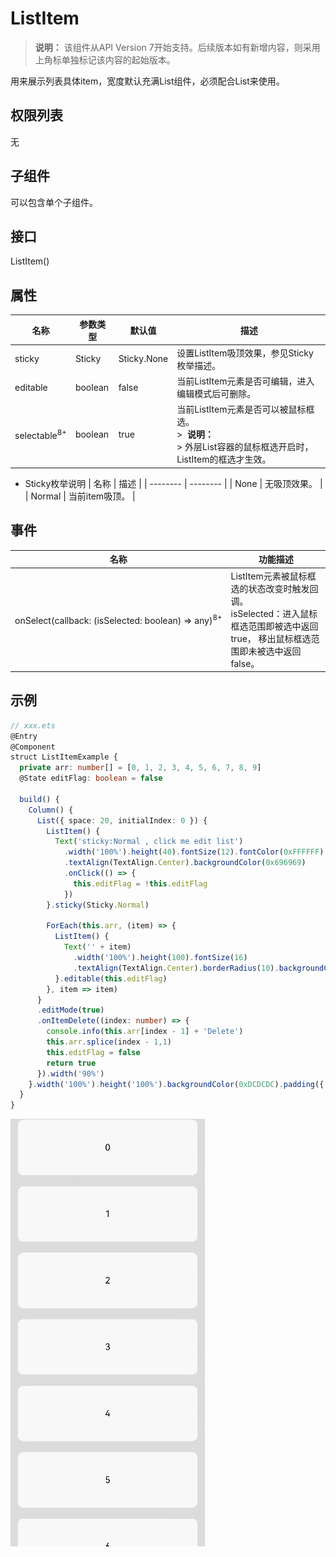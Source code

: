 # ListItem

>  **说明：**
> 该组件从API Version 7开始支持。后续版本如有新增内容，则采用上角标单独标记该内容的起始版本。


用来展示列表具体item，宽度默认充满List组件，必须配合List来使用。


## 权限列表

无


## 子组件

可以包含单个子组件。


## 接口

ListItem()


## 属性

| 名称 | 参数类型 | 默认值 | 描述 |
| -------- | -------- | -------- | -------- |
| sticky | Sticky | Sticky.None | 设置ListItem吸顶效果，参见Sticky枚举描述。 |
| editable | boolean | false | 当前ListItem元素是否可编辑，进入编辑模式后可删除。 |
| selectable<sup>8+</sup> | boolean | true | 当前ListItem元素是否可以被鼠标框选。<br/>>&nbsp;&nbsp;**说明：**<br/>>&nbsp;外层List容器的鼠标框选开启时，ListItem的框选才生效。 |

- Sticky枚举说明
  | 名称 | 描述 | 
  | -------- | -------- |
  | None | 无吸顶效果。 | 
  | Normal | 当前item吸顶。 | 


## 事件

| 名称 | 功能描述 |
| -------- | -------- |
| onSelect(callback:&nbsp;(isSelected:&nbsp;boolean)&nbsp;=&gt;&nbsp;any)<sup>8+</sup> | ListItem元素被鼠标框选的状态改变时触发回调。<br/>isSelected：进入鼠标框选范围即被选中返回true，&nbsp;移出鼠标框选范围即未被选中返回false。 |


## 示例

```ts
// xxx.ets
@Entry
@Component
struct ListItemExample {
  private arr: number[] = [0, 1, 2, 3, 4, 5, 6, 7, 8, 9]
  @State editFlag: boolean = false

  build() {
    Column() {
      List({ space: 20, initialIndex: 0 }) {
        ListItem() {
          Text('sticky:Normal , click me edit list')
            .width('100%').height(40).fontSize(12).fontColor(0xFFFFFF)
            .textAlign(TextAlign.Center).backgroundColor(0x696969)
            .onClick(() => {
              this.editFlag = !this.editFlag
            })
        }.sticky(Sticky.Normal)

        ForEach(this.arr, (item) => {
          ListItem() {
            Text('' + item)
              .width('100%').height(100).fontSize(16)
              .textAlign(TextAlign.Center).borderRadius(10).backgroundColor(0xFFFFFF)
          }.editable(this.editFlag)
        }, item => item)
      }
      .editMode(true)
      .onItemDelete((index: number) => {
        console.info(this.arr[index - 1] + 'Delete')
        this.arr.splice(index - 1,1)
        this.editFlag = false
        return true
      }).width('90%')
    }.width('100%').height('100%').backgroundColor(0xDCDCDC).padding({ top: 5 })
  }
}
```

![zh-cn_image_0000001219864159](figures/zh-cn_image_0000001219864159.gif)

